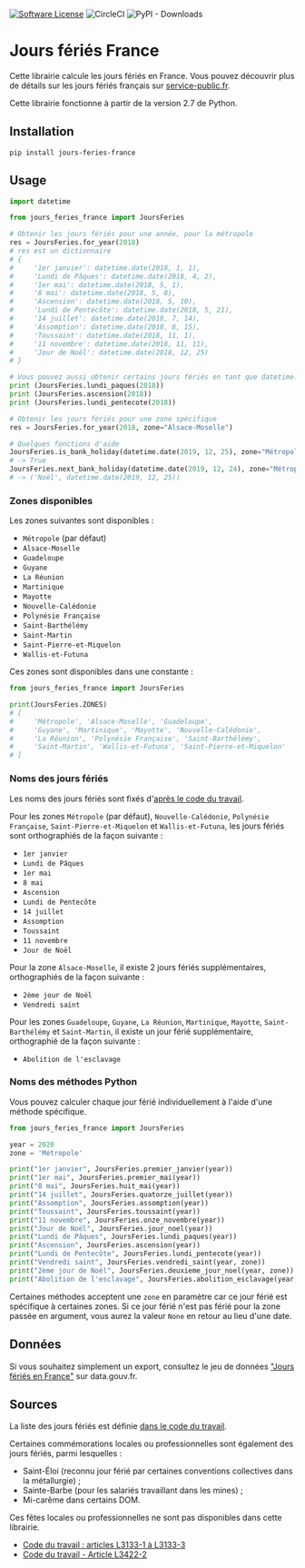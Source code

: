 [![Software License](https://img.shields.io/badge/License-MIT-orange.svg?style=flat-square)](https://github.com/etalab/jours-feries-france/blob/master/LICENSE.md)
![CircleCI](https://img.shields.io/circleci/project/github/etalab/jours-feries-france.svg?style=flat-square)
![PyPI - Downloads](https://img.shields.io/pypi/dm/jours-feries-france.svg?style=flat-square)

# Jours fériés France
Cette librairie calcule les jours fériés en France. Vous pouvez découvrir plus de détails sur les jours fériés français sur [service-public.fr](https://www.service-public.fr/particuliers/vosdroits/F2405).

Cette librairie fonctionne à partir de la version 2.7 de Python.

## Installation
```
pip install jours-feries-france
```

## Usage
```python
import datetime

from jours_feries_france import JoursFeries

# Obtenir les jours fériés pour une année, pour la métropole
res = JoursFeries.for_year(2018)
# res est un dictionnaire
# {
#     '1er janvier': datetime.date(2018, 1, 1),
#     'Lundi de Pâques': datetime.date(2018, 4, 2),
#     '1er mai': datetime.date(2018, 5, 1),
#     '8 mai': datetime.date(2018, 5, 8),
#     'Ascension': datetime.date(2018, 5, 10),
#     'Lundi de Pentecôte': datetime.date(2018, 5, 21),
#     '14 juillet': datetime.date(2018, 7, 14),
#     'Assomption': datetime.date(2018, 8, 15),
#     'Toussaint': datetime.date(2018, 11, 1),
#     '11 novembre': datetime.date(2018, 11, 11),
#     'Jour de Noël': datetime.date(2018, 12, 25)
# }

# Vous pouvez aussi obtenir certains jours fériés en tant que datetime.date
print (JoursFeries.lundi_paques(2018))
print (JoursFeries.ascension(2018))
print (JoursFeries.lundi_pentecote(2018))

# Obtenir les jours fériés pour une zone spécifique
res = JoursFeries.for_year(2018, zone="Alsace-Moselle")

# Quelques fonctions d'aide
JoursFeries.is_bank_holiday(datetime.date(2019, 12, 25), zone="Métropole")
# -> True
JoursFeries.next_bank_holiday(datetime.date(2019, 12, 24), zone="Métropole")
# -> ('Noël', datetime.date(2019, 12, 25))
```

### Zones disponibles
Les zones suivantes sont disponibles :
- `Métropole` (par défaut)
- `Alsace-Moselle`
- `Guadeloupe`
- `Guyane`
- `La Réunion`
- `Martinique`
- `Mayotte`
- `Nouvelle-Calédonie`
- `Polynésie Française`
- `Saint-Barthélémy`
- `Saint-Martin`
- `Saint-Pierre-et-Miquelon`
- `Wallis-et-Futuna`

Ces zones sont disponibles dans une constante :
```python
from jours_feries_france import JoursFeries

print(JoursFeries.ZONES)
# [
#     'Métropole', 'Alsace-Moselle', 'Guadeloupe',
#     'Guyane', 'Martinique', 'Mayotte', 'Nouvelle-Calédonie',
#     'La Réunion', 'Polynésie Française', 'Saint-Barthélémy',
#     'Saint-Martin', 'Wallis-et-Futuna', 'Saint-Pierre-et-Miquelon'
# ]
```

### Noms des jours fériés
Les noms des jours fériés sont fixés d'[après le code du travail](#sources).

Pour les zones `Métropole` (par défaut), `Nouvelle-Calédonie`, `Polynésie Française`, `Saint-Pierre-et-Miquelon` et `Wallis-et-Futuna`, les jours fériés sont orthographiés de la façon suivante :
- `1er janvier`
- `Lundi de Pâques`
- `1er mai`
- `8 mai`
- `Ascension`
- `Lundi de Pentecôte`
- `14 juillet`
- `Assomption`
- `Toussaint`
- `11 novembre`
- `Jour de Noël`

Pour la zone `Alsace-Moselle`, il existe 2 jours fériés supplémentaires, orthographiés de la façon suivante :
- `2ème jour de Noël`
- `Vendredi saint`

Pour les zones `Guadeloupe`, `Guyane`, `La Réunion`, `Martinique`, `Mayotte`, `Saint-Barthélémy` et `Saint-Martin`, il existe un jour férié supplémentaire, orthographié de la façon suivante :
- `Abolition de l'esclavage`

### Noms des méthodes Python

Vous pouvez calculer chaque jour férié individuellement à l'aide d'une méthode spécifique.

```python
from jours_feries_france import JoursFeries

year = 2020
zone = 'Métropole'

print("1er janvier", JoursFeries.premier_janvier(year))
print("1er mai", JoursFeries.premier_mai(year))
print("8 mai", JoursFeries.huit_mai(year))
print("14 juillet", JoursFeries.quatorze_juillet(year))
print("Assomption", JoursFeries.assomption(year))
print("Toussaint", JoursFeries.toussaint(year))
print("11 novembre", JoursFeries.onze_novembre(year))
print("Jour de Noël", JoursFeries.jour_noel(year))
print("Lundi de Pâques", JoursFeries.lundi_paques(year))
print("Ascension", JoursFeries.ascension(year))
print("Lundi de Pentecôte", JoursFeries.lundi_pentecote(year))
print("Vendredi saint", JoursFeries.vendredi_saint(year, zone))
print("2ème jour de Noël", JoursFeries.deuxieme_jour_noel(year, zone))
print("Abolition de l'esclavage", JoursFeries.abolition_esclavage(year, zone))
```

Certaines méthodes acceptent une `zone` en paramètre car ce jour férié est spécifique à certaines zones. Si ce jour férié n'est pas férié pour la zone passée en argument, vous aurez la valeur `None` en retour au lieu d'une date.

## Données
Si vous souhaitez simplement un export, consultez le jeu de données ["Jours fériés en France"](https://www.data.gouv.fr/fr/datasets/jours-feries-en-france/) sur data.gouv.fr.

## Sources
La liste des jours fériés est définie [dans le code du travail](#sources).

Certaines commémorations locales ou professionnelles sont également des jours fériés, parmi lesquelles :
- Saint-Éloi (reconnu jour férié par certaines conventions collectives dans la métallurgie) ;
- Sainte-Barbe (pour les salariés travaillant dans les mines) ;
- Mi-carême dans certains DOM.

Ces fêtes locales ou professionnelles ne sont pas disponibles dans cette librairie.

- [Code du travail : articles L3133-1 à L3133-3](https://www.legifrance.gouv.fr/affichCode.do?idSectionTA=LEGISCTA000033008129&cidTexte=LEGITEXT000006072050)
- [Code du travail - Article L3422-2](https://www.legifrance.gouv.fr/affichCodeArticle.do?idArticle=LEGIARTI000035902463&cidTexte=LEGITEXT000006072050)

